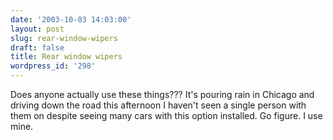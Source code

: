 ```yaml
---
date: '2003-10-03 14:03:00'
layout: post
slug: rear-window-wipers
draft: false
title: Rear window wipers
wordpress_id: '298'
---
```


Does anyone actually use these things??? It's pouring rain in Chicago and driving down the road this afternoon I haven't seen a single person with them on despite seeing many cars with this option installed. Go figure. I use mine.

